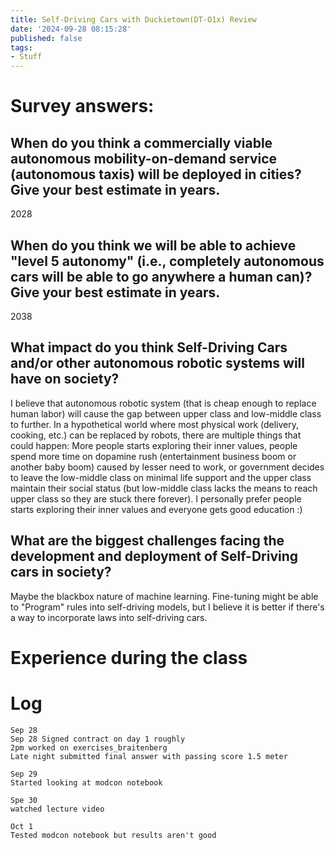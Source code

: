 ```yaml
---
title: Self-Driving Cars with Duckietown(DT-O1x) Review
date: '2024-09-28 08:15:28'
published: false
tags:
- Stuff
---
```


# Survey answers:

## When do you think a commercially viable autonomous mobility-on-demand service (autonomous taxis) will be deployed in cities? Give your best estimate in years.
2028

## When do you think we will be able to achieve "level 5 autonomy" (i.e., completely autonomous cars will be able to go anywhere a human can)? Give your best estimate in years.
2038

## What impact do you think Self-Driving Cars and/or other autonomous robotic systems will have on society?
I believe that autonomous robotic system (that is cheap enough to replace human labor) will cause the gap between upper class and low-middle class to further. In a hypothetical world where most physical work (delivery, cooking, etc.) can be replaced by robots, there are multiple things that could happen: More people starts exploring their inner values, people spend more time on dopamine rush (entertainment business boom or another baby boom) caused by lesser need to work, or government decides to leave the low-middle class on minimal life support and the upper class maintain their social status (but low-middle class lacks the means to reach upper class so they are stuck there forever). 
I personally prefer people starts exploring their inner values and everyone gets good education :)

## What are the biggest challenges facing the development and deployment of Self-Driving cars in society?
Maybe the blackbox nature of machine learning. Fine-tuning might be able to "Program" rules into self-driving models, but I believe it is better if there's a way to incorporate laws into self-driving cars.

# Experience during the class

# Log
```
Sep 28
Sep 28 Signed contract on day 1 roughly
2pm worked on exercises_braitenberg
Late night submitted final answer with passing score 1.5 meter

Sep 29 
Started looking at modcon notebook

Spe 30
watched lecture video

Oct 1
Tested modcon notebook but results aren't good

```
